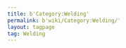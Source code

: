 ```yaml
---
title: b'Category:Welding'
permalink: b'wiki/Category:Welding/'
layout: tagpage
tag: Welding
---
```



